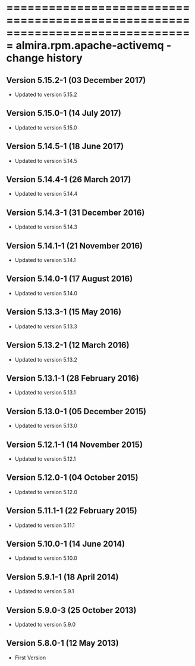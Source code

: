 ===============================================================================
almira.rpm.apache-activemq - change history
===============================================================================

Version 5.15.2-1 (03 December 2017)
-----------------------------------
* Updated to version 5.15.2


Version 5.15.0-1 (14 July 2017)
-------------------------------
* Updated to version 5.15.0


Version 5.14.5-1 (18 June 2017)
-------------------------------
* Updated to version 5.14.5


Version 5.14.4-1 (26 March 2017)
--------------------------------
* Updated to version 5.14.4


Version 5.14.3-1 (31 December 2016)
-----------------------------------
* Updated to version 5.14.3


Version 5.14.1-1 (21 November 2016)
-----------------------------------
* Updated to version 5.14.1


Version 5.14.0-1 (17 August 2016)
---------------------------------
* Updated to version 5.14.0


Version 5.13.3-1 (15 May 2016)
------------------------------
* Updated to version 5.13.3


Version 5.13.2-1 (12 March 2016)
--------------------------------
* Updated to version 5.13.2


Version 5.13.1-1 (28 February 2016)
-----------------------------------
* Updated to version 5.13.1


Version 5.13.0-1 (05 December 2015)
-----------------------------------
* Updated to version 5.13.0


Version 5.12.1-1 (14 November 2015)
-----------------------------------
* Updated to version 5.12.1


Version 5.12.0-1 (04 October 2015)
----------------------------------
* Updated to version 5.12.0


Version 5.11.1-1 (22 February 2015)
-----------------------------------
* Updated to version 5.11.1


Version 5.10.0-1 (14 June 2014)
-------------------------------
* Updated to version 5.10.0


Version 5.9.1-1 (18 April 2014)
-------------------------------
* Updated to version 5.9.1


Version 5.9.0-3 (25 October 2013)
---------------------------------
* Updated to version 5.9.0


Version 5.8.0-1 (12 May 2013)
-----------------------------
* First Version
